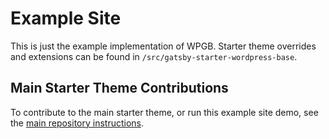 # Example Site
This is just the example implementation of WPGB. Starter theme overrides and extensions can be found in `/src/gatsby-starter-wordpress-base`.

## Main Starter Theme Contributions
To contribute to the main starter theme, or run this example site demo, see the [main repository instructions](https://github.com/cjkoepke/gatsby-starter-wordpress-base).
